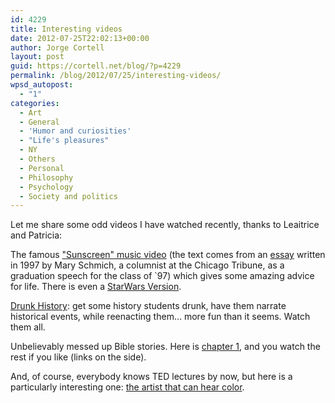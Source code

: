 ```yaml
---
id: 4229
title: Interesting videos
date: 2012-07-25T22:02:13+00:00
author: Jorge Cortell
layout: post
guid: https://cortell.net/blog/?p=4229
permalink: /blog/2012/07/25/interesting-videos/
wpsd_autopost:
  - "1"
categories:
  - Art
  - General
  - 'Humor and curiosities'
  - "Life's pleasures"
  - NY
  - Others
  - Personal
  - Philosophy
  - Psychology
  - Society and politics
---
```

Let me share some odd videos I have watched recently, thanks to Leaitrice and Patricia:

The famous <a title="https://youtu.be/sTJ7AzBIJoI" href="https://youtu.be/sTJ7AzBIJoI" target="_blank">"Sunscreen" music video</a> (the text comes from an <a title="https://www.chicagotribune.com/news/columnists/chi-schmich-sunscreen-column,0,4054576.column" href="https://www.chicagotribune.com/news/columnists/chi-schmich-sunscreen-column,0,4054576.column" target="_blank">essay</a> written in 1997 by Mary Schmich, a columnist at the Chicago Tribune, as a graduation speech for the class of `97) which gives some amazing advice for life. There is even a <a title="https://www.youtube.com/watch?v=LcmmjY4gc_k" href="https://www.youtube.com/watch?v=LcmmjY4gc_k" target="_blank">StarWars Version</a>.

<a title="https://www.funnyordie.com/drunkhistory" href="https://www.funnyordie.com/drunkhistory" target="_blank">Drunk History</a>: get some history students drunk, have them narrate historical events, while reenacting them... more fun than it seems. Watch them all.

Unbelievably messed up Bible stories. Here is <a title="https://www.youtube.com/watch?v=dcWR9sjBy3A" href="https://www.youtube.com/watch?v=dcWR9sjBy3A" target="_blank">chapter 1</a>, and you watch the rest if you like (links on the side).

And, of course, everybody knows TED lectures by now, but here is a particularly interesting one: <a title="https://www.ted.com/talks/neil_harbisson_i_listen_to_color.html" href="https://www.ted.com/talks/neil_harbisson_i_listen_to_color.html" target="_blank">the artist that can hear color</a>.